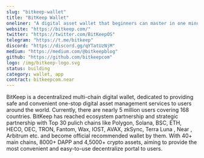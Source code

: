 ```yaml
---
slug: "bitkeep-wallet"
title: "BitKeep Wallet"
oneliner: "A digital asset wallet that beginners can master in one minute."
website: "https://bitkeep.com/"
twitter: "https://twitter.com/BitKeepOS"
telegram: "https://t.me/bitkeep"
discord: "https://discord.gg/qYTatUzNjM"
medium: "https://medium.com/@bitkeepblog"
github: "https://github.com/bitkeepcom"
logo: /img/bitkeep-logo.svg
status: building
category: wallet, app
contract: bitkeepcom.near
---
```


BitKeep is a decentralized multi-chain digital wallet, dedicated to providing safe and convenient one-stop digital asset management services to users around the world. Currently, there are nearly 5 million users covering 168 countries. BitKeep has reached ecosystem partnership and strategic partnership with Top 30 pulich chains like Polygon, Solana, BSC, ETH, HECO, OEC, TRON, Fantom, Wax, IOST, AVAX, zkSync, Terra Luna , Near , Arbitrum etc. and become official recommended wallet by them. With 40+ main chains, 8000+ DAPP and 4,5000+ crypto assets, aiming to provide the most convenient and easy-to-use decentralize portal to users.
